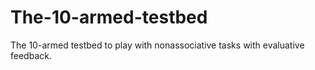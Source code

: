 # The-10-armed-testbed
The 10-armed testbed to play with nonassociative tasks with evaluative feedback.
